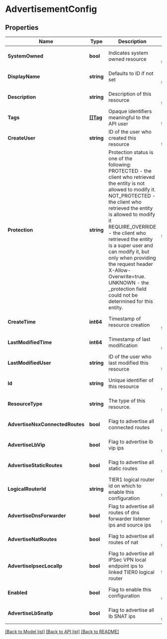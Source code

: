 # AdvertisementConfig

## Properties
Name | Type | Description | Notes
------------ | ------------- | ------------- | -------------
**SystemOwned** | **bool** | Indicates system owned resource | [optional] [default to null]
**DisplayName** | **string** | Defaults to ID if not set | [optional] [default to null]
**Description** | **string** | Description of this resource | [optional] [default to null]
**Tags** | [**[]Tag**](Tag.md) | Opaque identifiers meaningful to the API user | [optional] [default to null]
**CreateUser** | **string** | ID of the user who created this resource | [optional] [default to null]
**Protection** | **string** | Protection status is one of the following: PROTECTED - the client who retrieved the entity is not allowed             to modify it. NOT_PROTECTED - the client who retrieved the entity is allowed                 to modify it REQUIRE_OVERRIDE - the client who retrieved the entity is a super                    user and can modify it, but only when providing                    the request header X-Allow-Overwrite&#x3D;true. UNKNOWN - the _protection field could not be determined for this           entity.  | [optional] [default to null]
**CreateTime** | **int64** | Timestamp of resource creation | [optional] [default to null]
**LastModifiedTime** | **int64** | Timestamp of last modification | [optional] [default to null]
**LastModifiedUser** | **string** | ID of the user who last modified this resource | [optional] [default to null]
**Id** | **string** | Unique identifier of this resource | [optional] [default to null]
**ResourceType** | **string** | The type of this resource. | [optional] [default to null]
**AdvertiseNsxConnectedRoutes** | **bool** | Flag to advertise all connected routes | [optional] [default to false]
**AdvertiseLbVip** | **bool** | Flag to advertise lb vip ips | [optional] [default to false]
**AdvertiseStaticRoutes** | **bool** | Flag to advertise all static routes | [optional] [default to false]
**LogicalRouterId** | **string** | TIER1 logical router id on which to enable this configuration | [optional] [default to null]
**AdvertiseDnsForwarder** | **bool** | Flag to advertise all routes of dns forwarder listener ips and source ips | [optional] [default to false]
**AdvertiseNatRoutes** | **bool** | Flag to advertise all routes of nat | [optional] [default to false]
**AdvertiseIpsecLocalIp** | **bool** | Flag to advertise all IPSec VPN local endpoint ips to linked TIER0 logical router | [optional] [default to false]
**Enabled** | **bool** | Flag to enable this configuration | [optional] [default to false]
**AdvertiseLbSnatIp** | **bool** | Flag to advertise all lb SNAT ips | [optional] [default to false]

[[Back to Model list]](../README.md#documentation-for-models) [[Back to API list]](../README.md#documentation-for-api-endpoints) [[Back to README]](../README.md)

